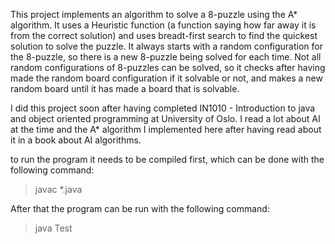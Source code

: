 This project implements an algorithm to solve a 8-puzzle using the A* algorithm. 
It uses a Heuristic function (a function saying how far away it is from the correct solution)
and uses breadt-first search to find the quickest solution to solve the puzzle. 
It always starts with a random configuration for the 8-puzzle, so there
is a new 8-puzzle being solved for each time. Not all random configurations of 8-puzzles
can be solved, so it checks after having made the random board configuration
if it solvable or not, and makes a new random board until it has made a board
that is solvable.

I did this project soon after having completed IN1010 - Introduction to java and object oriented programming
at University of Oslo. I read a lot about AI at the time and the A* algorithm I
implemented here after having read about it in a book about AI algorithms.

to run the program it needs to be compiled first, which can be done with
the following command:

>javac *.java

After that the program can be run with the following command:

>java Test